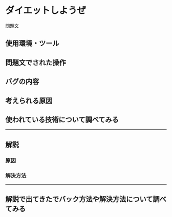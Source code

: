 # ダイエットしようぜ

[問題文](https://blog.icttoracon.net/2020/11/02/%e3%83%80%e3%82%a4%e3%82%a8%e3%83%83%e3%83%88%e3%81%97%e3%82%88%e3%81%86%e3%81%9c%ef%bc%81/)


## 使用環境・ツール


## 問題文でされた操作

## バグの内容

## 考えられる原因

## 使われている技術について調べてみる

---- 

## 解説

### 原因

### 解決方法

----

## 解説で出てきたでバック方法や解決方法について調べてみる

